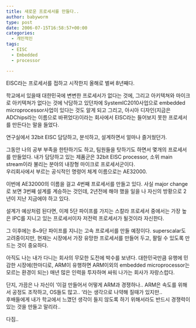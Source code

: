 ```yaml
---
title: 새로운 프로세서를 만들다..
author: babyworm
type: post
date: 2006-07-15T16:58:57+00:00
categories:
  - 개인적인
tags:
  - EISC
  - Embedded
  - processor

---
```

EISC라는 프로세서를 접하고 시작한지 올해로 벌써 8년째다.

학교에서 있을때 대한민국에 변변한 프로세서가 없다는 것에, 그리고 아키텍쳐와 마이크로 아키텍쳐가 없다는 것에 낙담하고 있던차에 SystemIC2010사업으로 embedded microprocessor사업이 있다는 것도 알게 되고 그리고, 아시아 디자인(지금은 ADChips라는 이름으로 바뀌었다)이라는 회사에서 EISC라는 들어보지 못한 프로세서를 만든다는 말을 들었다.

연구실에서 32bit EISC 담당하고, 분석하고, 설계하면서 얼마나 즐거웠던가.

그동안 나의 공부 부족을 한탄하기도 하고, 팀원들을 탓하기도 하면서 몇개의 프로세서를 만들었다.
내가 담당하고 있는 제품군은 32bit EISC processor, 소위 main stream이라 불리는 분야의 내장형 마이크로 프로세서군이다.
<br>
우리회사에서 부르는 공식적인 명령어 체계 이름으로는 AE32000.

이번에 AE32000의 이름을 걸고 4번째 프로세서를 만들고 있다. 사실 major change로 보면 3번째 설계를 계승하는 것인데, 2년전에 해야 했을 일을 나 자신의 방황으로 2년이 지난 지금에야 하고 있다.

설계가 예상처럼 된다면, 이제 5단 파이프를 가지는 스칼라 프로세서 중에서는 가장 높은 IPC를 지니고 있는 프로세서이자 저전력 프로세서가 될것이라 자신한다.

그 이후에는 8~9단 파이프를 지니는 고속 프로세서를 만들 예정이다. superscalar도 고려중이지만, 현재는 시장에서 가장 유망한 프로세서를 만들어 두고, 팔릴 수 있도록 만드는 것이 중요하다.

아직도 나는 내가 다니는 회사의 무모한 도전에 박수를 보낸다.
대한민국만큼 유행에 민감한 시장에(한마디로, ARM이 유행하면 ARM이외의 embedded microprocessor는 모르는 환경이 되는) 매년 많은 인력을 투자하며 싸워 나가는 회사가 자랑스럽다.

단지, 가끔은 나 자신이 ‘이걸 만들어서 어떻게 ARM과 경쟁하나.. ARM은 속도를 위해서 공정도 조작하고, OS들도 많고.. ‘라는 생각으로 나약해 질때가 있지만..<br>
후배들에게 내가 학교에서 느꼈던 생각이 들지 않도록 하기 위해서라도 반드시 경쟁력이 있는 것을 만들고 말리라..

다짐..
